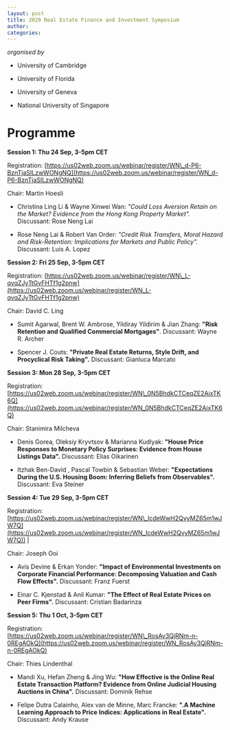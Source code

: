 ```yaml
---
layout: post
title: 2020 Real Estate Finance and Investment Symposium
author:
categories:
---
```


*organised by*

- University of Cambridge
 
- University of Florida

- University of Geneva

- National University of Singapore


# Programme

**Session 1: Thu 24 Sep, 3-5pm CET**

Registration: [https://us02web.zoom.us/webinar/register/WN\_d-P6-BznTjaSILzwWONgNQ](https://us02web.zoom.us/webinar/register/WN_d-P6-BznTjaSILzwWONgNQ)

Chair: Martin Hoesli

- Christina Ling Li & Wayne Xinwei Wan: *"Could Loss Aversion Retain on the Market? Evidence from the Hong Kong Property Market".* Discussant: Rose Neng Lai
 
- Rose Neng Lai & Robert Van Order: *"Credit Risk Transfers, Moral Hazard and Risk-Retention: Implications for Markets and Public Policy".* Discussant: Luis A. Lopez 



**Session 2: Fri 25 Sep, 3-5pm CET**

Registration: [https://us02web.zoom.us/webinar/register/WN\_L-qvqZJyTtGvFHTf1g2pnw](https://us02web.zoom.us/webinar/register/WN_L-qvqZJyTtGvFHTf1g2pnw)

Chair: David C. Ling

- Sumit Agarwal, Brent W. Ambrose, Yildiray Yildirim & Jian Zhang: **"Risk Retention and Qualified Commercial Mortgages"**. Discussant: Wayne R. Archer

- Spencer J. Couts: **"Private Real Estate Returns, Style Drift, and Procyclical Risk Taking".** Discussant: Gianluca Marcato


**Session 3: Mon 28 Sep, 3-5pm CET**

Registration: [https://us02web.zoom.us/webinar/register/WN\_0N5BhdkCTCeqZE2AixTK6Q](https://us02web.zoom.us/webinar/register/WN_0N5BhdkCTCeqZE2AixTK6Q)

Chair: Stanimira Milcheva
 
- Denis Gorea, Oleksiy Kryvtsov & Marianna Kudlyak: **"House Price Responses to Monetary Policy Surprises: Evidence from House Listings Data".** Discussant: Elias Oikarinen

- Itzhak Ben-David , Pascal Towbin & Sebastian Weber: **"Expectations During the U.S. Housing Boom: Inferring Beliefs from Observables".** Discussant: Eva Steiner


**Session 4: Tue 29 Sep, 3-5pm CET**

Registration: [https://us02web.zoom.us/webinar/register/WN\_IcdeWwH2QvyMZ65m1wJW7Q](https://us02web.zoom.us/webinar/register/WN_IcdeWwH2QvyMZ65m1wJW7Q)) |

Chair: Joseph Ooi

- Avis Devine & Erkan Yonder: **"Impact of Environmental Investments on Corporate Financial Performance: Decomposing Valuation and Cash Flow Effects".** Discussant: Franz Fuerst

- Einar C. Kjenstad & Anil Kumar: **"The Effect of Real Estate Prices on Peer Firms".** Discussant: Cristian Badarinza


**Session 5: Thu 1 Oct, 3-5pm CET**

Registration: [https://us02web.zoom.us/webinar/register/WN\_RosAy3QjRNm-n-0REgAOkQ](https://us02web.zoom.us/webinar/register/WN_RosAy3QjRNm-n-0REgAOkQ)

Chair: Thies Lindenthal

- Mandi Xu, Hefan Zheng & Jing Wu: **"How Effective is the Online Real Estate Transaction Platform? Evidence from Online Judicial Housing Auctions in China".** Discussant: Dominik Rehse

- Felipe Dutra Calainho, Alex van de Minne, Marc Francke: **".A Machine Learning Approach to Price Indices: Applications in Real Estate".** Discussant: Andy Krause 

